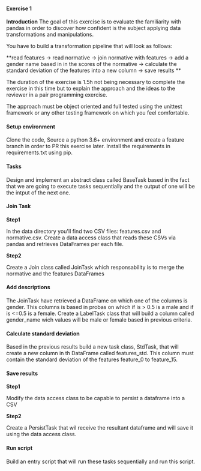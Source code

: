 #### Exercise 1

**Introduction**
The goal of this exercise is to evaluate the familiarity with pandas in order to discover how confident is the subject applying data transformations and manipulations.

You have to build a transformation pipeline that will look as follows:

**read features -> read normative -> join normative with features -> add a gender name based in in the scores of the normative -> calculate the standard deviation of the features into a new column -> save results ** 

The duration of the exercise is 1.5h not being necessary to complete the exercise in this time but to explain the approach and the ideas to the reviewer in a pair programming exercise.

The approach must be object oriented and full tested using the unittest framework or any other testing framework on which you feel comfortable.

#### Setup environment
Clone the code, Source a python 3.6+ environment and create a feature branch in order to PR this exercise later.
Install the requirements in requirements.txt using pip.

#### Tasks

Design and implement an abstract class called BaseTask based in the fact that we are going to execute tasks sequentially and the output of one will be the intput of the next one. 

#### Join Task

**Step1**

In the data directory you'll find two CSV files: features.csv and normative.csv.
Create a data access class that reads these CSVs via pandas and retrieves DataFrames per each file.

**Step2**

Create a Join class called JoinTask which responsability is to merge the normative and the features DataFrames

#### Add descriptions


The JoinTask have retrieved a DataFrame on which one of the columns is gender. This columns is based in probas on which if is > 0.5 is a male and if is <=0.5 is a female.
Create a LabelTask class that will build a column called gender_name wich values will be male or female based in previous criteria.

#### Calculate standard deviation

Based in the previous results build a new task class, StdTask, that will create a new column  in th DataFrame called features_std. This column must contain the standard deviation of the features feature_0 to feature_15.

#### Save results

**Step1**

Modify the data access class to be capable to persist a dataframe into a CSV 

**Step2**

Create a PersistTask that wil receive the resultant dataframe  and will save it using the data access class.

#### Run script

Build an entry script that will run these tasks sequentially and run this script.

 

 


